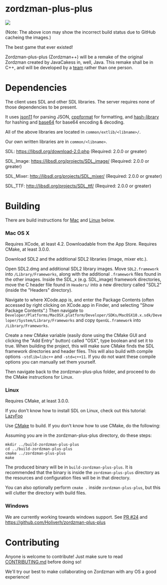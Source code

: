 zordzman-plus-plus
==================

![](http://servers.tf:8080/buildStatus/icon?job=zordzman-plus-plus)

(Note: The above icon may show the incorrect build status due to GitHub cacheing the images.)

The best game that ever existed!

Zordzman-plus-plus (Zordzman++) will be a remake of
the original Zordzman created by JavaCakess in, well, Java.
This remake shall be in C++, and will be developed by a [team](CONTRIBUTORS.md)
rather than one person.

Dependencies
============

The client uses SDL and other SDL libraries. The server requires none of those
dependencies to be present.

It uses [json11](https://github.com/dropbox/json11) for parsing JSON,
[cppformat](http://cppformat.github.io/) for formatting, and
[hash-library](http://create.stephan-brumme.com/hash-library/) for hashing and
[base64](http://www.adp-gmbh.ch/cpp/common/base64.html) for base64 encoding &
decoding.

All of the above libraries are located in `common/extlib/<libname>/`.

Our own written libraries are in `common/<libname>`.

SDL: https://libsdl.org/download-2.0.php (Required: 2.0.0 or greater)

SDL\_Image: https://libsdl.org/projects/SDL_image/ (Required: 2.0.0 or greater)

SDL\_Mixer: http://libsdl.org/projects/SDL_mixer/ (Required: 2.0.0 or greater)

SDL\_TTF: http://libsdl.org/projects/SDL_ttf/ (Required: 2.0.0 or greater)

Building
========

There are build instructions for [Mac](https://github.com/TeamLe-Shop/zordzman-plus-plus#mac-os-x)
and [Linux](https://github.com/TeamLe-Shop/zordzman-plus-plus#linux) below.

### Mac OS X ###

Requires XCode, at least 4.2. Downloadable from the App Store.
Requires CMake, at least 3.0.0.

Download SDL2 and the additional SDL2 libraries (image, mixer etc.).

Open SDL2.dmg and additional SDL2 library images.
Move `SDL2.framework` into `/Library/Frameworks`, along with the additional
`.framework` files found in the other images.
Inside the SDL_x (e.g. SDL\_image) framework directories,
move the C header file found in `Headers/` into a new directory called "SDL2"
(inside the "Headers" directory).

Navigate to where XCode.app is, and enter the Package Contents (often accessed
by right clicking on XCode.app in Finder, and selecting "Show Package Contents".)
Then navigate to `Developer/Platforms/MacOSX.platform/Developer/SDKs/MacOSX10.x.sdk/Developer/System/Library/Frameworks` and copy `OpenGL.framework` into
`/Library/Frameworks`.

Create a new CMake variable (easily done using the CMake GUI and clicking the
"Add Entry" button) called "OSX", type boolean and set it to true.
When building the project, this will make sure CMake finds the SDL framework
directories and header files. This will also build with compile options
`-stdlib=libc++` and `-std=c++11`. If you do not want these compile options you
can manually set them yourself.

Then navigate back to the zordzman-plus-plus folder, and proceed to do the CMake instructions for Linux.

### Linux ###

Requires CMake, at least 3.0.0.

If you don't know how to install SDL on Linux, check out this tutorial:
[LazyFoo](http://lazyfoo.net/tutorials/SDL/01_hello_SDL/linux/index.php)

Use [CMake](http://cmake.org/) to build.
If you don't know how to use CMake, do the following:

Assuming you are in the zordzman-plus-plus directory, do these steps:
```
mkdir ../build-zordzman-plus-plus
cd ../build-zordzman-plus-plus
cmake ../zordzman-plus-plus
make
```

The produced binary will be in `build-zordzman-plus-plus`.
It is recommended that the binary is inside the `zordzman-plus-plus` directory
as the resources and configuration files will be in that directory.

You can also optionally perform `cmake .` inside `zordzman-plus-plus`, but this will clutter the directory with build files.

### Windows ###

We are currently working towards windows support. See
[PR #24](https://github.com/TeamLe-Shop/zordzman-plus-plus/issues/24)
and https://github.com/Holiverh/zordzman-plus-plus


Contributing
============

Anyone is welcome to contribute!
Just make sure to read [CONTRIBUTING.md](CONTRIBUTING.md) before doing so!

We'll try our best to make collaborating on Zordzman with any OS a good experience!
